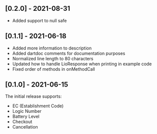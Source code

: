 ## [0.2.0] - 2021-08-31

- Added support to null safe

## [0.1.1] - 2021-06-18

- Added more information to description
- Added dartdoc comments for documentation purposes
- Normalized line length to 80 characters
- Updated how to handle LioResponse when printing in example code
- Fixed order of methods in onMethodCall

## [0.1.0] - 2021-06-15

The initial release supports:

- EC (Establishment Code)
- Logic Number
- Battery Level
- Checkout
- Cancellation
